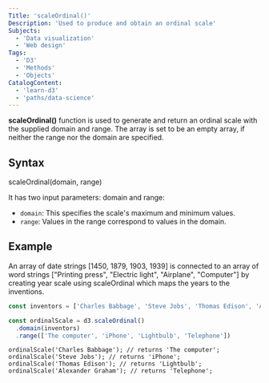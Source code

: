 ```yaml
---
Title: 'scaleOrdinal()'
Description: 'Used to produce and obtain an ordinal scale'
Subjects:
  - 'Data visualization'
  - 'Web design'
Tags: 
  - 'D3'
  - 'Methods'
  - 'Objects'
CatalogContent:
  - 'learn-d3'
  - 'paths/data-science'
--- 
```


**scaleOrdinal()** function is used to generate and return an ordinal scale with the supplied domain and range. The array is set to be an empty array, if neither the range nor the domain are specified.

## Syntax

scaleOrdinal(domain, range)

It has two input parameters: domain and range:

- `domain`: This specifies the scale's maximum and minimum values.
- `range`: Values in the range correspond to values in the domain.

## Example

An array of date strings [1450, 1879, 1903, 1939] is connected to an array of word strings ["Printing press", "Electric light", "Airplane", "Computer"] by creating year scale using scaleOrdinal which maps the years to the inventions. 

```js
const inventors = ['Charles Babbage', 'Steve Jobs', 'Thomas Edison', 'Alexxander Graham']

const ordinalScale = d3.scaleOrdinal()
  .domain(inventors)
  .range(['The computer', 'iPhone', 'Lightbulb', 'Telephone'])
```

```shell 
ordinalScale('Charles Babbage'); // returns 'The computer';
ordinalScale('Steve Jobs'); // returns 'iPhone';
ordinalScale('Thomas Edison'); // returns 'Lightbulb';
ordinalScale('Alexander Graham'); // returns 'Telephone';
```



